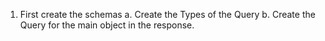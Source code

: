 1. First create the schemas
    a. Create the Types of the Query
    b. Create the Query for the main object in the response.
    